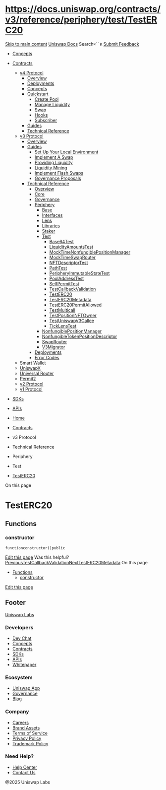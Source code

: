 # https://docs.uniswap.org/contracts/v3/reference/periphery/test/TestERC20

[Skip to main content](https://docs.uniswap.org/contracts/v3/reference/periphery/test/TestERC20#__docusaurus_skipToContent_fallback)
[Uniswap Docs](https://docs.uniswap.org/)
Search`⌘``K`
[Submit Feedback](https://docs.google.com/forms/d/e/1FAIpQLSdjSkZam8KiatL9XACRVxCHjDJjaPGbls77PCXDKFn4JwykXg/viewform)
  * [Concepts](https://docs.uniswap.org/concepts/overview)
  * [Contracts](https://docs.uniswap.org/contracts/v4/overview)
    * [v4 Protocol](https://docs.uniswap.org/contracts/v3/reference/periphery/test/TestERC20)
      * [Overview](https://docs.uniswap.org/contracts/v4/overview)
      * [Deployments](https://docs.uniswap.org/contracts/v4/deployments)
      * [Concepts](https://docs.uniswap.org/contracts/v3/reference/periphery/test/TestERC20)
      * [Quickstart](https://docs.uniswap.org/contracts/v3/reference/periphery/test/TestERC20)
        * [Create Pool](https://docs.uniswap.org/contracts/v4/quickstart/create-pool)
        * [Manage Liquidity](https://docs.uniswap.org/contracts/v3/reference/periphery/test/TestERC20)
        * [Swap](https://docs.uniswap.org/contracts/v4/quickstart/swap)
        * [Hooks](https://docs.uniswap.org/contracts/v3/reference/periphery/test/TestERC20)
        * [Subscriber](https://docs.uniswap.org/contracts/v4/quickstart/subscriber)
      * [Guides](https://docs.uniswap.org/contracts/v3/reference/periphery/test/TestERC20)
      * [Technical Reference](https://docs.uniswap.org/contracts/v3/reference/periphery/test/TestERC20)
    * [v3 Protocol](https://docs.uniswap.org/contracts/v3/reference/periphery/test/TestERC20)
      * [Overview](https://docs.uniswap.org/contracts/v3/overview)
      * [Guides](https://docs.uniswap.org/contracts/v3/reference/periphery/test/TestERC20)
        * [Set Up Your Local Environment](https://docs.uniswap.org/contracts/v3/guides/local-environment)
        * [Implement A Swap](https://docs.uniswap.org/contracts/v3/reference/periphery/test/TestERC20)
        * [Providing Liquidity](https://docs.uniswap.org/contracts/v3/reference/periphery/test/TestERC20)
        * [Liquidity Mining](https://docs.uniswap.org/contracts/v3/reference/periphery/test/TestERC20)
        * [Implement Flash Swaps](https://docs.uniswap.org/contracts/v3/reference/periphery/test/TestERC20)
        * [Governance Proposals](https://docs.uniswap.org/contracts/v3/reference/periphery/test/TestERC20)
      * [Technical Reference](https://docs.uniswap.org/contracts/v3/reference/periphery/test/TestERC20)
        * [Overview](https://docs.uniswap.org/contracts/v3/reference/overview)
        * [Core](https://docs.uniswap.org/contracts/v3/reference/periphery/test/TestERC20)
        * [Governance](https://docs.uniswap.org/contracts/v3/reference/periphery/test/TestERC20)
        * [Periphery](https://docs.uniswap.org/contracts/v3/reference/periphery/test/TestERC20)
          * [Base](https://docs.uniswap.org/contracts/v3/reference/periphery/test/TestERC20)
          * [Interfaces](https://docs.uniswap.org/contracts/v3/reference/periphery/test/TestERC20)
          * [Lens](https://docs.uniswap.org/contracts/v3/reference/periphery/test/TestERC20)
          * [Libraries](https://docs.uniswap.org/contracts/v3/reference/periphery/test/TestERC20)
          * [Staker](https://docs.uniswap.org/contracts/v3/reference/periphery/test/TestERC20)
          * [Test](https://docs.uniswap.org/contracts/v3/reference/periphery/test/TestERC20)
            * [Base64Test](https://docs.uniswap.org/contracts/v3/reference/periphery/test/Base64Test)
            * [LiquidityAmountsTest](https://docs.uniswap.org/contracts/v3/reference/periphery/test/LiquidityAmountsTest)
            * [MockTimeNonfungiblePositionManager](https://docs.uniswap.org/contracts/v3/reference/periphery/test/MockTimeNonfungiblePositionManager)
            * [MockTimeSwapRouter](https://docs.uniswap.org/contracts/v3/reference/periphery/test/MockTimeSwapRouter)
            * [NFTDescriptorTest](https://docs.uniswap.org/contracts/v3/reference/periphery/test/NFTDescriptorTest)
            * [PathTest](https://docs.uniswap.org/contracts/v3/reference/periphery/test/PathTest)
            * [PeripheryImmutableStateTest](https://docs.uniswap.org/contracts/v3/reference/periphery/test/PeripheryImmutableStateTest)
            * [PoolAddressTest](https://docs.uniswap.org/contracts/v3/reference/periphery/test/PoolAddressTest)
            * [SelfPermitTest](https://docs.uniswap.org/contracts/v3/reference/periphery/test/SelfPermitTest)
            * [TestCallbackValidation](https://docs.uniswap.org/contracts/v3/reference/periphery/test/TestCallbackValidation)
            * [TestERC20](https://docs.uniswap.org/contracts/v3/reference/periphery/test/TestERC20)
            * [TestERC20Metadata](https://docs.uniswap.org/contracts/v3/reference/periphery/test/TestERC20Metadata)
            * [TestERC20PermitAllowed](https://docs.uniswap.org/contracts/v3/reference/periphery/test/TestERC20PermitAllowed)
            * [TestMulticall](https://docs.uniswap.org/contracts/v3/reference/periphery/test/TestMulticall)
            * [TestPositionNFTOwner](https://docs.uniswap.org/contracts/v3/reference/periphery/test/TestPositionNFTOwner)
            * [TestUniswapV3Callee](https://docs.uniswap.org/contracts/v3/reference/periphery/test/TestUniswapV3Callee)
            * [TickLensTest](https://docs.uniswap.org/contracts/v3/reference/periphery/test/TickLensTest)
          * [NonfungiblePositionManager](https://docs.uniswap.org/contracts/v3/reference/periphery/NonfungiblePositionManager)
          * [NonfungibleTokenPositionDescriptor](https://docs.uniswap.org/contracts/v3/reference/periphery/NonfungibleTokenPositionDescriptor)
          * [SwapRouter](https://docs.uniswap.org/contracts/v3/reference/periphery/SwapRouter)
          * [V3Migrator](https://docs.uniswap.org/contracts/v3/reference/periphery/V3Migrator)
        * [Deployments](https://docs.uniswap.org/contracts/v3/reference/deployments/)
        * [Error Codes](https://docs.uniswap.org/contracts/v3/reference/error-codes)
    * [Smart Wallet](https://docs.uniswap.org/contracts/v3/reference/periphery/test/TestERC20)
    * [UniswapX](https://docs.uniswap.org/contracts/v3/reference/periphery/test/TestERC20)
    * [Universal Router](https://docs.uniswap.org/contracts/v3/reference/periphery/test/TestERC20)
    * [Permit2](https://docs.uniswap.org/contracts/v3/reference/periphery/test/TestERC20)
    * [v2 Protocol](https://docs.uniswap.org/contracts/v3/reference/periphery/test/TestERC20)
    * [v1 Protocol](https://docs.uniswap.org/contracts/v3/reference/periphery/test/TestERC20)
  * [SDKs](https://docs.uniswap.org/sdk/v4/overview)
  * [APIs](https://docs.uniswap.org/api/subgraph/overview)


  * [Home](https://docs.uniswap.org/)
  * [Contracts](https://docs.uniswap.org/contracts/v4/overview)
  * v3 Protocol
  * Technical Reference
  * Periphery
  * Test
  * [TestERC20](https://docs.uniswap.org/contracts/v3/reference/periphery/test/TestERC20)


On this page
# TestERC20
## Functions[​](https://docs.uniswap.org/contracts/v3/reference/periphery/test/TestERC20#functions "Direct link to Functions")
### constructor[​](https://docs.uniswap.org/contracts/v3/reference/periphery/test/TestERC20#constructor "Direct link to constructor")
```
functionconstructor()public
```

[Edit this page](https://github.com/uniswap/uniswap-docs/tree/main/docs/contracts/v3/reference/periphery/test/TestERC20.md)
Was this helpful?
[PreviousTestCallbackValidation](https://docs.uniswap.org/contracts/v3/reference/periphery/test/TestCallbackValidation)[NextTestERC20Metadata](https://docs.uniswap.org/contracts/v3/reference/periphery/test/TestERC20Metadata)
On this page
  * [Functions](https://docs.uniswap.org/contracts/v3/reference/periphery/test/TestERC20#functions)
    * [constructor](https://docs.uniswap.org/contracts/v3/reference/periphery/test/TestERC20#constructor)


[Edit this page](https://github.com/uniswap/uniswap-docs/tree/main/docs/contracts/v3/reference/periphery/test/TestERC20.md)
## Footer
[Uniswap Labs](https://docs.uniswap.org/)
### Developers
  * [Dev Chat](https://discord.com/invite/uniswap)
  * [Concepts](https://docs.uniswap.org/concepts/overview)
  * [Contracts](https://docs.uniswap.org/contracts/v4/overview)
  * [SDKs](https://docs.uniswap.org/sdk/v4/overview)
  * [APIs](https://docs.uniswap.org/api/subgraph/overview)
  * [Whitepaper](https://app.uniswap.org/whitepaper-v4.pdf)


### Ecosystem
  * [Uniswap App](https://app.uniswap.org/)
  * [Governance](https://www.uniswapfoundation.org/governance)
  * [Blog](https://blog.uniswap.org/)


### Company
  * [Careers](https://boards.greenhouse.io/uniswaplabs)
  * [Brand Assets](https://github.com/Uniswap/brand-assets/raw/main/Uniswap%20Brand%20Assets.zip)
  * [Terms of Service](https://support.uniswap.org/hc/en-us/articles/30935100859661-Uniswap-Labs-Terms-of-Service)
  * [Privacy Policy](https://support.uniswap.org/hc/en-us/articles/30934457771405-Uniswap-Labs-Privacy-Policy)
  * [Trademark Policy](https://support.uniswap.org/hc/en-us/articles/30934762216973-Uniswap-Labs-Trademark-Guidelines)


### Need Help?
  * [Help Center](https://support.uniswap.org/)
  * [Contact Us](https://support.uniswap.org/hc/en-us/requests/new)


@2025 Uniswap Labs
[](https://github.com/uniswap/uniswap-docs)[](https://twitter.com/Uniswap)[](https://discord.com/invite/uniswap)
